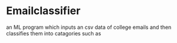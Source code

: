 # Emailclassifier
an ML program which inputs an csv data of college emails and then classifies them into catagories such as 
